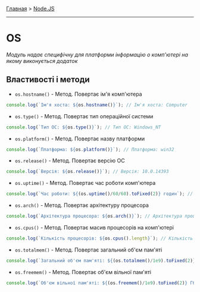 [Главная](../README.md#readme) > [Node.JS](./README_NODEJS.md#readme)

***

# OS

*Модуль надає специфічну для платформи інформацію о комп'ютері на якому виконується додаток*

## Властивості і методи

* `os.hostname()` - Метод. Повертає ім'я комп'ютера

```javascript
console.log(`Ім'я хоста: ${os.hostname()}`); // Ім'я хоста: Computer
```

* `os.type()` - Метод. Повертає тип операційної системи

```javascript
console.log(`Тип ОС: ${os.type()}`); // Тип ОС: Windows_NT
```

* `os.platform()` - Метод. Повертає назву платформи

```javascript
console.log(`Платформа: ${os.platform()}`); // Платформа: win32
```

* `os.release()` - Метод. Повертає версію ОС

```javascript
console.log(`Версія: ${os.release()}`); // Версія: 10.0.14393
```

* `os.uptime()` - Метод. Повертає час роботи комп'ютера

```javascript
console.log(`Час роботи: ${(os.uptime()/60/60).toFixed(2)} годин`); // Час роботи: 269.06 годин
```

* `os.arch()` - Метод. Повертає архітектуру процесора

```javascript
console.log(`Архітектура процесора: ${os.arch()}`); // Архітектура процесора: x64
```

* `os.cpus()` - Метод. Повертає масив процесорів на комп'ютері

```javascript
console.log(`Кількість процесорів: ${os.cpus().length}`); // Кількість процесорів: 4
```

* `os.totalmem()` - Метод. Повертає загальний об'єм пам'яті

```javascript
console.log(`Загальний об'єм пам'яті: ${(os.totalmem()/1e9).toFixed(2)} Гб`); // Загальний об'єм пам'яті: 8.21 Гб
```

* `os.freemem()` - Метод. Повертає об'єм вільної пам'яті

```javascript
console.log(`Об'єм вільної пам'яті: ${(os.freemem()/1e9).toFixed(2)} Гб`); // Об'єм вільної пам'яті: 1.48 Гб
```